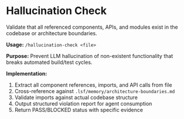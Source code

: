 # Hallucination Check

Validate that all referenced components, APIs, and modules exist in the codebase or architecture boundaries.

**Usage:** `/hallucination-check <file>`

**Purpose:** Prevent LLM hallucination of non-existent functionality that breaks automated build/test cycles.

**Implementation:**
1. Extract all component references, imports, and API calls from file
2. Cross-reference against `.lsf/memory/architecture-boundaries.md`
3. Validate imports against actual codebase structure
4. Output structured violation report for agent consumption
5. Return PASS/BLOCKED status with specific evidence